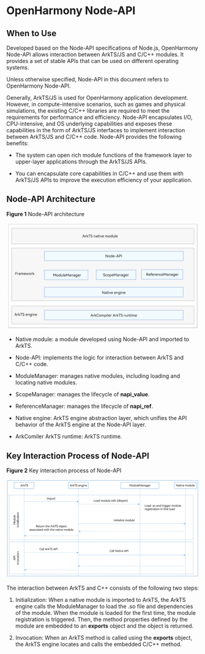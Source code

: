 # OpenHarmony Node-API


## When to Use

Developed based on the Node-API specifications of Node.js, OpenHarmony Node-API allows interaction between ArkTS/JS and C/C++ modules. It provides a set of stable APIs that can be used on different operating systems.

Unless otherwise specified, Node-API in this document refers to OpenHarmony Node-API.

Generally, ArkTS/JS is used for OpenHarmony application development. However, in compute-intensive scenarios, such as games and physical simulations, the existing C/C++ libraries are required to meet the requirements for performance and efficiency. Node-API encapsulates I/O, CPU-intensive, and OS underlying capabilities and exposes these capabilities in the form of ArkTS/JS interfaces to implement interaction between ArkTS/JS and C/C++ code. Node-API provides the following benefits:


- The system can open rich module functions of the framework layer to upper-layer applications through the ArkTS/JS APIs.

- You can encapsulate core capabilities in C/C++ and use them with ArkTS/JS APIs to improve the execution efficiency of your application.


## Node-API Architecture

**Figure 1** Node-API architecture
  
![napi_mechanism](figures/napi_mechanism.png)

- Native module: a module developed using Node-API and imported to ArkTS.

- Node-API: implements the logic for interaction between ArkTS and C/C++ code.

- ModuleManager: manages native modules, including loading and locating native modules.

- ScopeManager: manages the lifecycle of **napi_value**.

- ReferenceManager: manages the lifecycle of **napi_ref**.

- Native engine: ArkTS engine abstraction layer, which unifies the API behavior of the ArkTS engine at the Node-API layer.

- ArkComiler ArkTS runtime: ArkTS runtime.


## Key Interaction Process of Node-API

**Figure 2** Key interaction process of Node-API
  
![process_napi](figures/process_napi.png)

The interaction between ArkTS and C++ consists of the following two steps:

1. Initialization: When a native module is imported to ArkTS, the ArkTS engine calls the ModuleManager to load the .so file and dependencies of the module. When the module is loaded for the first time, the module registration is triggered. Then, the method properties defined by the module are embedded to an **exports** object and the object is returned.

2. Invocation: When an ArkTS method is called using the **exports** object, the ArkTS engine locates and calls the embedded C/C++ method.
